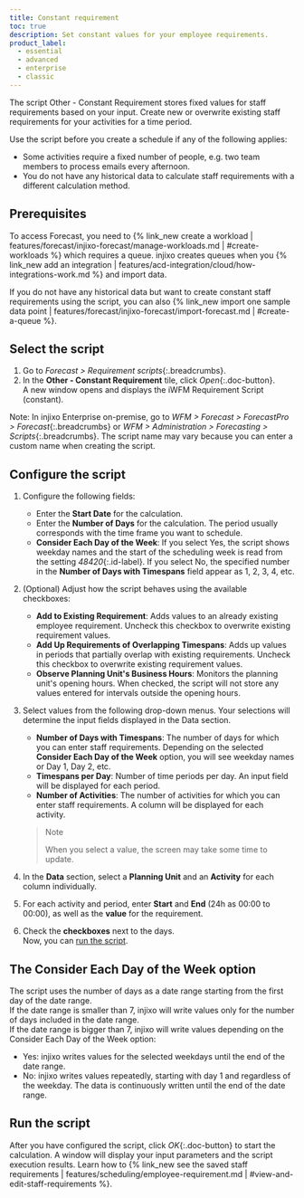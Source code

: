 ```yaml
---
title: Constant requirement
toc: true
description: Set constant values for your employee requirements.
product_label:
  - essential
  - advanced
  - enterprise
  - classic
---
```


The script Other - Constant Requirement stores fixed values for staff requirements based on your input. Create new or overwrite existing staff requirements for your activities for a time period.

Use the script before you create a schedule if any of the following applies:

- Some activities require a fixed number of people, e.g. two team members to process emails every afternoon.
- You do not have any historical data to calculate staff requirements with a different calculation method.

## Prerequisites

To access Forecast, you need to {% link_new create a workload | features/forecast/injixo-forecast/manage-workloads.md | #create-workloads %} which requires a queue. injixo creates queues when you {% link_new add an integration | features/acd-integration/cloud/how-integrations-work.md %} and import data.

If you do not have any historical data but want to create constant staff requirements using the script, you can also {% link_new import one sample data point | features/forecast/injixo-forecast/import-forecast.md | #create-a-queue %}.

## Select the script

1. Go to _Forecast > Requirement scripts_{:.breadcrumbs}.
2. In the **Other - Constant Requirement** tile, click _Open_{:.doc-button}.  
   A new window opens and displays the iWFM Requirement Script (constant).

Note: In injixo Enterprise on-premise, go to _WFM > Forecast > ForecastPro > Forecast_{:.breadcrumbs} or _WFM > Administration > Forecasting > Scripts_{:.breadcrumbs}. The script name may vary because you can enter a custom name when creating the script.

## Configure the script

1. Configure the following fields:
   - Enter the **Start Date** for the calculation.
   - Enter the **Number of Days** for the calculation. The period usually corresponds with the time frame you want to schedule.
   - **Consider Each Day of the Week**: If you select Yes, the script shows weekday names and the start of the scheduling week is read from the setting _48420_{:.id-label}. If you select No, the specified number in the **Number of Days with Timespans** field appear as 1, 2, 3, 4, etc.
2. (Optional) Adjust how the script behaves using the available checkboxes:
   - **Add to Existing Requirement**: Adds values to an already existing employee requirement. Uncheck this checkbox to overwrite existing requirement values.
   - **Add Up Requirements of Overlapping Timespans**: Adds up values in periods that partially overlap with existing requirements. Uncheck this checkbox to overwrite existing requirement values.
   - **Observe Planning Unit's Business Hours**: Monitors the planning unit's opening hours. When checked, the script will not store any values entered for intervals outside the opening hours.
3. Select values from the following drop-down menus. Your selections will determine the input fields displayed in the Data section.

   - **Number of Days with Timespans**: The number of days for which you can enter staff requirements. Depending on the selected **Consider Each Day of the Week** option, you will see weekday names or Day 1, Day 2, etc.
   - **Timespans per Day**: Number of time periods per day. An input field will be displayed for each period.
   - **Number of Activities**: The number of activities for which you can enter staff requirements. A column will be displayed for each activity.

   > Note
   >
   > When you select a value, the screen may take some time to update.

4. In the **Data** section, select a **Planning Unit** and an **Activity** for each column individually.
5. For each activity and period, enter **Start** and **End** (24h as 00:00 to 00:00), as well as the **value** for the requirement.
6. Check the **checkboxes** next to the days.  
   Now, you can [run the script](#run-the-script).

## The Consider Each Day of the Week option

The script uses the number of days as a date range starting from the first day of the date range.  
If the date range is smaller than 7, injixo will write values only for the number of days included in the date range.  
If the date range is bigger than 7, injixo will write values depending on the Consider Each Day of the Week option:

- Yes: injixo writes values for the selected weekdays until the end of the date range.
- No: injixo writes values repeatedly, starting with day 1 and regardless of the weekday. The data is continuously written until the end of the date range.

## Run the script

After you have configured the script, click _OK_{:.doc-button} to start the calculation. A window will display your input parameters and the script execution results. Learn how to {% link_new see the saved staff requirements | features/scheduling/employee-requirement.md | #view-and-edit-staff-requirements %}.

